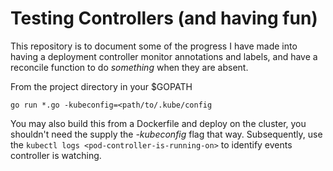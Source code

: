 # Testing Controllers (and having fun)

This repository is to document some of the progress I have made into having a deployment controller monitor annotations and labels, and have a reconcile function to do *something* when they are absent.

From the project directory in your $GOPATH

`go run *.go -kubeconfig=<path/to/.kube/config`

You may also build this from a Dockerfile and deploy on the cluster, you shouldn't need the supply the *-kubeconfig* flag that way. Subsequently, use the `kubectl logs <pod-controller-is-running-on>` to identify events controller is watching.
